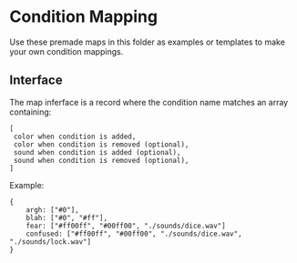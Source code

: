 # Condition Mapping

Use these premade maps in this folder as examples or templates to make your own condition mappings.

## Interface

The map inferface is a record where the condition name matches an array containing:

```
[
 color when condition is added,
 color when condition is removed (optional),
 sound when condition is added (optional),
 sound when condition is removed (optional),
]
```

Example:

```
{
    argh: ["#0"],
    blah: ["#0", "#ff"],
    fear: ["#ff00ff", "#00ff00", "./sounds/dice.wav"]
    confused: ["#ff00ff", "#00ff00", "./sounds/dice.wav", "./sounds/lock.wav"]
}
```

